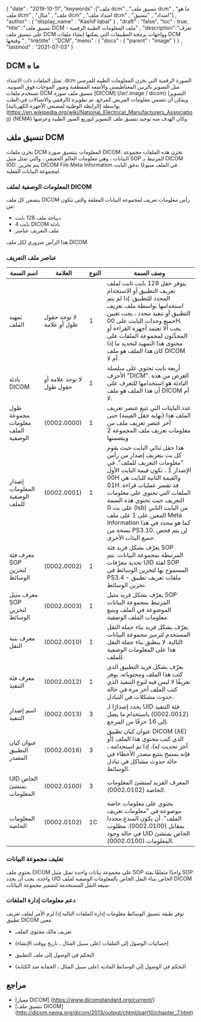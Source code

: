 {
  "date" : "2019-10-11",
  "keywords" :["ملف dcm" , "تنسيق ملف dcm" , "ما هو ملف dcm" , "ملف" , "مثال dcm" , "امتداد ملف dcm" , "امتداد" , "تنسيق"] ,
  "author" : {
    "display_name" : "Kashif Iqbal"
} ,
  "draft" : "false",
  "toc" : true,
  "title" :"تنسيق ملف DCM - ملف المعلومات الطبية الرقمية" ,
  "description":"تعرف على تنسيق ملف DCM وواجهات برمجة التطبيقات التي يمكنها إنشاء ملفات DCM وفتحها." ,
  "linktitle" : "DCM",
  "menu" : {
    "docs" : {
      "parent" : "image"
}
} ,
  "lastmod" : "2021-07-03"
}

## DCM ما ه

تمثل الملفات ذات الامتداد .dcm الصورة الرقمية التي تخزن المعلومات الطبية للمرضى مثل التصوير بالرنين المغناطيسي والأشعة المقطعية وصور الموجات فوق الصوتية. تستخدم ملفات DCM تنسيق ملف صورة [DICOM] (/ar/ image / dicom) (التصوير الرقمي والاتصالات في الطب) ويمكن أن تتضمن معلومات المريض كمرجع. تم تطويره بواسطة [الرابطة الوطنية لمصنعي الأجهزة الكهربائية] (https://en.wikipedia.org/wiki/National_Electrical_Manufacturers_Association) (NEMA) وكان الهدف منه توحيد تنسيق ملف التصوير لتوزيع الصور الطبية وعرضها.

## تنسيق ملف DCM

تخزن ملفات DCM المعلومات بتنسيق صورة DICOM. تخزن هذه الملفات مجموعة البيانات ، وهي معلومات العالم الحقيقي ، والتي تمثل مثيل SOP المرتبط بـ DICOM IOD. يتم تخزين DICOM File Meta Information في الملف متبوعًا بدفق البايت لمجموعة البيانات الفعلية.

### المعلومات الوصفية لملف DICOM ##

يتضمن كل ملف DICOM رأس معلومات تعريف لمجموعة البيانات المغلفة والتي تتكون من:
* ديباجة ملف 128 بايت
* 4 بايت DICOM بادئة
* ملف التعريف عناصر

هذا الرأس ضروري لكل ملف DICOM.

### عناصر ملف التعريف ###
| اسم السمة | العلامة | النوع | وصف السمة
---|---|---|---|
| تمهيد الملف | لا توجد حقول طول أو علامة | 1 | يتوفر حقل 128 بايت ثابت لملف تعريف التطبيق أو الاستخدام المحدد للتطبيق. إذا لم يتم استخدامها بواسطة ملف تعريف التطبيق أو تنفيذ محدد ، يجب تعيين جميع وحدات البايت على 00H. يجب ألا تعتمد أجهزة القراءة أو المحدِّثون لمجموعة الملفات على محتوى هذا التمهيد لتحديد ما إذا كان هذا الملف هو ملف DICOM أم لا.
| بادئة DICOM | لا توجد علامة أو حقول طول | 1 | أربعة بايت تحتوي على سلسلة الأحرف "DICM". الغرض من هذه البادئة هو استخدامها للتعرف على أن هذا الملف هو ملف DICOM أم لا.
| طول مجموعة معلومات الملف الوصفية | (0002،0000) | 1 | عدد البايتات التي تتبع عنصر تعريف الملف هذا (نهاية حقل القيمة) حتى آخر عنصر تعريف ملف من معلومات تعريف ملف المجموعة 2 ويتضمنها
| إصدار المعلومات الوصفية للملف | (0002،0001) | 1 | هذا حقل ثنائي البايت حيث يقوم كل بت بتعريف إصدار من رأس "معلومات التعريف للملف". في الإصدار 1 ، تكون قيمة البايت الأول 00H والقيمة الثانية للبايت هي 01H. قد تفسر عمليات قراءة الملفات التي تحتوي على معلومات التعريف حيث تحتوي هذه السمة على بت 0 (lsb) من البايت الثاني المعين على 1 على ملف Meta Information كما هو محدد في هذا نسخة من PS3.10. لن يتم فحص جميع البتات الأخرى.
| معرف فئة SOP لتخزين الوسائط | (0002،0002) | 1 | يعرّف بشكل فريد فئة SOP المرتبطة بمجموعة البيانات. يتم تحديد معرّفات UID لفئة SOP المسموح بها لتخزين الوسائط في PS3.4 - ملفات تعريف تطبيق تخزين الوسائط.
| معرف مثيل SOP لتخزين الوسائط | (0002،0003) | 1 | يعرّف بشكل فريد مثيل SOP المرتبط بمجموعة البيانات الموضوعة في الملف ويتبع معلومات الملف الوصفية.
| معرف بنية النقل | (0002،0010) | 1 | يعرّف بشكل فريد بناء جملة النقل المستخدم لترميز مجموعة البيانات التالية. لا ينطبق بناء جملة النقل هذا على المعلومات الوصفية للملف.
| معرف فئة التنفيذ | (0002،0012) | 1 | يعرّف بشكل فريد التطبيق الذي كتب هذا الملف ومحتوياته. يوفر تعريفًا لا لبس فيه لنوع التنفيذ الذي كتب الملف آخر مرة في حالة حدوث مشكلات في التبادل.
| اسم إصدار التنفيذ | (0002،0013) | 3 | يحدد إصدارًا لـ UID فئة التنفيذ (0002،0012) باستخدام ما يصل إلى 16 حرفًا من المرجع.
| عنوان كيان التطبيق المصدر | (0002،0016) | 3 | عنوان كيان تطبيق DICOM (AE) الذي كتب محتوى هذا الملف (أو آخر تحديث له). إذا تم استخدامه ، فإنه يسمح بتتبع مصدر الأخطاء في حالة حدوث مشاكل في تبادل الوسائط.
| UID الخاص بمنشئ المعلومات | (0002،0100) | 3 | المعرف الفريد لمنشئ المعلومات الخاصة (0002،0102).
| المعلومات الخاصة | (0002،0102) | 1C | يحتوي على معلومات خاصة موضوعة في "معلومات تعريف الملف". أن يكون المبدع محددا بمقابل (0002،0100). مطلوب في حالة وجود UID الخاص بمنشئ المعلومات (0002،0100).

### تغليف مجموعة البيانات ###

يحتوي ملف DICOM على مجموعة بيانات واحدة تمثل مثيل SOP واحدًا متعلقًا بفئة SOP واحدة. يجب أن يحدد UID الخاص ببناء النقل الخاص بالمعلومات الوصفية لملف DICOM صيغة النقل المستخدمة لتشفير مجموعة البيانات.

### دعم معلومات إدارة الملفات ###

توفر طبقة تنسيق الوسائط معلومات إدارة الملفات التالية إذا لزم الأمر لملف تعريف تطبيق DICOM معين.

* تعريف مالك محتوى الملف

* إحصائيات الوصول إلى الملفات (على سبيل المثال ، تاريخ ووقت الإنشاء)

* التحكم في الوصول إلى ملف التطبيق

* التحكم في الوصول إلى الوسائط المادية (على سبيل المثال ، الحماية ضد الكتابة)

## مراجع ##
* [معيار DICOM] (https://www.dicomstandard.org/current/)
* [تنسيق ملف DICOM] (http://dicom.nema.org/dicom/2013/output/chtml/part10/chapter_7.html)

